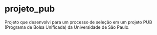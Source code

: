 # projeto_pub

Projeto que desenvolvi para um processo de seleção em um projeto PUB (Programa de Bolsa Unificada) da Universidade de São Paulo.
